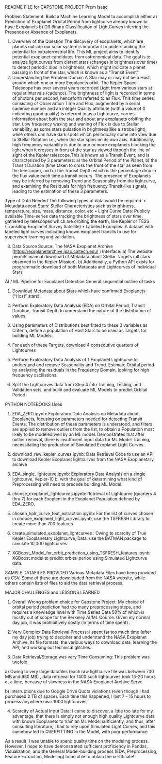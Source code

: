 README FILE for CAPSTONE PROJECT
Prem Isaac 

Problem Statement: Build a Machine Learning Model to accomplish either 
a)	Prediction of Exoplanet Orbital Period from lightcurve already known to have Exoplanets 
b)	OR 
Binary Classification of LightCurves inferring the Presence or Absence of Exoplanets.
1. Overview of the Question
The discovery of exoplanets, which are planets outside our solar system is important to understanding the potential for extraterrestrial life. This ML project aims to identify potential exoplanet candidates from astronomical data. The goal is to analyze light curves from distant stars (changes in brightness over time) to detect periodic dips in brightness, which might indicate a planet passing in front of the star, which is known as a "Transit Event"
2. Understanding the Problem Domain 
A Star may or may not be a Host around which one or more Exoplanets orbit. The Kepler Space Telescope has over several years recorded Light from various stars at regular intervals (cadence). The brightness of light is recorded in terms of photons per second¸ henceforth referred to as Flux. This time series consisting of Observation Time and Flux, augmented by a serial cadence number and an integer Quality attribute (with a value of 0 indicating good quality) is referred to as a Lightcurve, carries information about both the star and about any exoplanets orbiting the star.
	Low frequency waxing and waning of Flux is due to Stellar variability, as some stars pulsation in brightness(like a strobe light), while others can have dark spots which periodically come into view due to Stellar Rotation i.e., when the star spins on its own axis. Additionally, high frequency variability is due to one or more exoplanets blocking the light when it crosses in front of the star as viewed through the line of sight of the Kepler telescope.This is known as a Transit Event, and is characterized by 3 parameters: 
a)	the Orbital Period of the Planet, 
b)	the Transit Duration (time taken to cross the front of the star as seen from the telescope), and 
c)	the Transit Depth which is the percentage drop in the flux value each time a transit occurs.
The presence of Exoplanets may be inferred by removing Trend and Seasonality from the lightcurve, and examining the Residuals for high frequency Transit-like signals, leading to the estimation of these 3 parameters.   


Type of Data Needed
The following types of data would be required:
•	Metadata about Stars: Stellar Characteristics such as brightness, temperature, size, mass, distance, color, etc
•	Light Curve Data: Publicly available Time-series data tracking the brightness of stars over time, gathered by telescopes which are orbiting the earth, like Kepler or TESS (Transiting Exoplanet Survey Satellite)
•	Labeled Examples: A dataset with labeled light curves indicating known exoplanet transits to use for supervised learning and validation.

3. Data Source 
Source: The NASA Exoplanet Archive (https://exoplanetarchive.ipac.caltech.edu/ ) 
Interface: 
a)	The website permits manual download of Metadata about Stellar Targets (all stars observed in the Kepler Mission). 
b)	Additionally, a Python API exists for programmatic download of both Metadata and Lightcurves of individual Stars

AI / ML Pipeline for Exoplanet Detection
General sequential outline of tasks
1.	Download Metadata about Stars which have confirmed Exoplanets (“Host” stars). 

2.	Perform Exploratory Data Analysis (EDA) on Orbital Period, Transit Duration, Transit Depth to understand the nature of the distribution of values, 

3.	Using parameters of Distributions best fitted to these 3 variables as Criteria, define a population of Host Stars to be used as Targets for building ML Models.

4.	For each of these Targets, download 4 consecutive quarters of Lightcurves 

5.	Perform Exploratory Data Analysis of 1 Exoplanet Lightcurve to understand and remove Seasonality and Trend. Estimate Orbital period by analyzing the residuals in the Frequency Domain, looking for high frequency oscillations.

6.	Split the Lightcurves data  from Step 4 into Training, Testing, and Validation sets, and build and evaluate ML Models to predict Orbital Period. 

PYTHON NOTEBOOKS Used
1.	EDA_ZERO.ipynb: Exploratory Data Analysis on Metadata about Exoplanets, focusing on parameters needed for detecting Transit Events. The distribution of these parameters is understood, and filters are applied to remove outliers from the list, to obtain a Population most likely to be modeled well by an ML model. 
Demonstrates that after outlier removal, there is insufficient input data for ML Model Training, necessitating the production of Simulated Exoplanet Light Curves. 

2.	download_raw_kepler_curves.ipynb: Data Retrieval Code to use an API to download Kepler Exoplanet lightcurves from the NASA Exoplanetary archive

3.	EDA_single_lightcurve.ipynb: Exploratory Data Analysis on a single lightcurve, Kepler-10 b, with the goal of determining what kind of Preprocessing will need to precede building ML Model.

4.	choose_exoplanet_lightcurves.ipynb:  Retrieval of Lightcurve (quarters 4 thru 7) for each Exoplent in the Exoplanet Population defined by EDA_ZERO, 

5.	chosen_kplr_curve_feat_extraction.ipynb: For the list of curves chosen in choose_exoplanet_light_curves.ipynb, use the TSFRESH Library to create more than 700 features


6.	create_simulated_exoplanet_lightcurves : Owing to scarcity of True Kepler Exoplanetary Lightcurve, Data, use the BATMAN package to simulate 10,000 lightcurves

7.	XGBoost_Model_for_orbit_prediction_using_TSFRESH_features.ipynb: XGBoost model to predict orbital period using Simulated Lightcurve data.

SAMPLE DATAFILES PROVIDED
Various Metadata Files have been provided as CSV. Some of these are downloaded from the NASA website, while others contain lists of files to aid the data retrieval process.



MAJOR CHALLENGES  and LESSONS LEARNED
1.	Overall Wrong problem choice for Capstone Project: My choice of orbital period prediction had too many preprocessing steps, and requires a knowledge level with Time Series Data 50% of which is mostly out of scope for the Berkeley AI/ML Course. Given my normal day job, it was prohibitively costly (in terms of time spent) . 

2.	Very Complex Data Retrieval Process: I spent far too much time (after my day job) trying to decipher and understand the NASA Exoplanet Archive, its file formats, the various ways to download data, learning the API, and working out technical glitches.

3.	Data Retrieval/Storage was very Time Consuming: This problem was twofold: 

a)	Owing to very large datafiles (each raw lightcurve file was between 700 MB and 950 MB) , data retrieval for 1400 such lightcurves took 15-20 hours at a time, because of slowness in the NASA Exoplanet Archive Serve 

b)	Interruptions due to Google Drive Quota violations (even though I had purchased 2 TB of space). Each time this happened, I lost 7 – 15 hours to process anywhere near 1000 lightcurves.

4.	Scarcity of Actual Input Data: I came to discover, a little too late for my advantage, that there is simply not enough high quality Lightcurve data with known Exoplanets to train an ML Model sufficiently, and thus, after consulting literature, I had to rely upon Simulated Light Curves, and this somehow led to OVERFITTING in the Model, with poor performance

As a result, I was unable to spend quality time on the modeling process. However, I hope to have demonstrated sufficient proficiency in Pandas, Visualization, and the General Model-building process (EDA, Preprocessing, Feature Extraction, Modeling) to be able to obtain the certificate!


